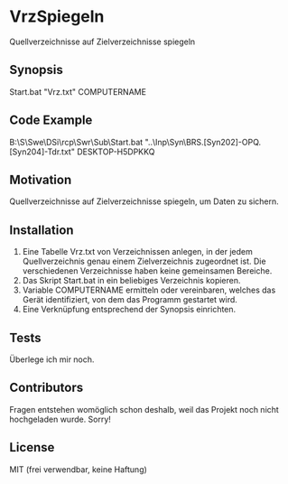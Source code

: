 # VrzSpiegeln
Quellverzeichnisse auf Zielverzeichnisse spiegeln

## Synopsis

Start.bat "Vrz.txt" COMPUTERNAME

## Code Example

B:\S\Swe\DSi\rcp\Swr\Sub\Start.bat "..\Inp\Syn\BRS.[Syn202]-OPQ.[Syn204]-Tdr.txt" DESKTOP-H5DPKKQ

## Motivation

Quellverzeichnisse auf Zielverzeichnisse spiegeln, um Daten zu sichern.

## Installation

1. Eine Tabelle Vrz.txt von Verzeichnissen anlegen, in der jedem Quellverzeichnis genau einem Zielverzeichnis zugeordnet ist. Die verschiedenen Verzeichnisse haben keine gemeinsamen Bereiche.
2. Das Skript Start.bat in ein beliebiges Verzeichnis kopieren.
3. Variable COMPUTERNAME ermitteln oder vereinbaren, welches das Gerät identifiziert, von dem das Programm gestartet wird.
4. Eine Verknüpfung entsprechend der Synopsis einrichten.

## Tests

Überlege ich mir noch.

## Contributors

Fragen entstehen womöglich schon deshalb, weil das Projekt noch nicht hochgeladen wurde. Sorry!

## License

MIT (frei verwendbar, keine Haftung)
